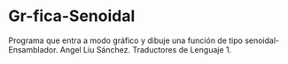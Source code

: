 # Gr-fica-Senoidal
Programa que entra a modo gráfico y dibuje una función de  tipo senoidal-Ensamblador.
Angel Liu Sánchez.
Traductores de Lenguaje 1.
